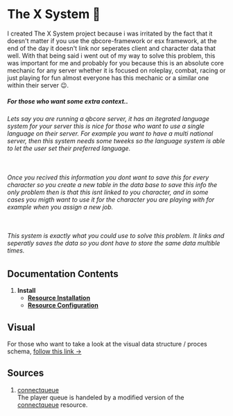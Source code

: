 # The X System 🧠
I created The X System project because i was irritated by the fact that it doesn't matter if you use the qbcore-framework or esx framework, at the end of the day it doesn't link nor seperates client and character data that well. With that being said i went out of my way to solve this problem, this was important for me and probably for you because this is an absolute core mechanic for any server whether it is focused on roleplay, combat, racing or just playing for fun almost everyone has this mechanic or a similar one within their server 😉.

##### *For those who want some extra context..*<br>
###### Lets say you are running a qbcore server, it has an itegrated language system for your server this is nice for those who want to use a single language on their server. For example you want to have a multi national server, then this system needs some tweeks so the language system is able to let the user set their preferred language.<br><br>
###### Once you recived this information you dont want to save this for every character so you create a new table in the data base to save this info the only problem then is that this isnt linked to you character, and in some cases you migth want to use it for the character you are playing with for example when you assign a new job.<br><br>
###### This system is exactly what you could use to solve this problem. It links and seperatly saves the data so you dont have to store the same data multible times.

## Documentation Contents
1. **Install**
   - [**Resource Installation**](https://github.com/5m1Ly/Tool-Box/blob/master/docs/install/install.md)
   - [**Resource Configuration**](https://github.com/5m1Ly/Tool-Box/blob/master/docs/install/configure.md)

## Visual
For those who want to take a look at the visual data structure / proces schema, [follow this link ->](https://my.visme.co/view/epyeem3x-the-x-system-2)

## Sources
1. [connectqueue](https://github.com/Nick78111/ConnectQueue)<br>
  The player queue is handeled by a modified version of the [connectqueue](https://github.com/Nick78111/ConnectQueue) resource.